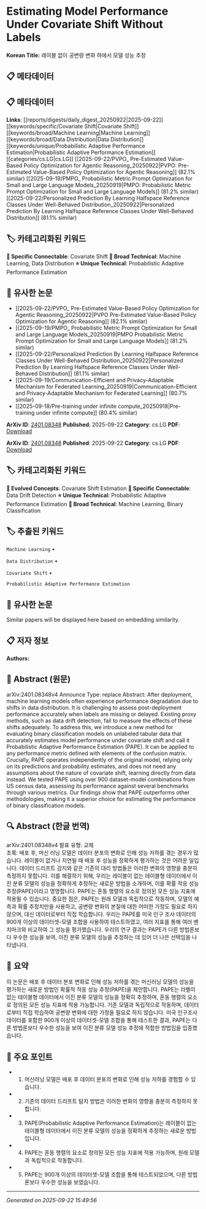 # Estimating Model Performance Under Covariate Shift Without Labels

**Korean Title:** 레이블 없이 공변량 변화 하에서 모델 성능 추정

## 📋 메타데이터

## 📋 메타데이터

**Links**: [[reports/digests/daily_digest_20250922|2025-09-22]] [[keywords/specific/Covariate Shift|Covariate Shift]] [[keywords/broad/Machine Learning|Machine Learning]] [[keywords/broad/Data Distribution|Data Distribution]] [[keywords/unique/Probabilistic Adaptive Performance Estimation|Probabilistic Adaptive Performance Estimation]] [[categories/cs.LG|cs.LG]] [[2025-09-22/PVPO_ Pre-Estimated Value-Based Policy Optimization for Agentic Reasoning_20250922|PVPO: Pre-Estimated Value-Based Policy Optimization for Agentic Reasoning]] (82.1% similar) [[2025-09-19/PMPO_ Probabilistic Metric Prompt Optimization for Small and Large Language Models_20250919|PMPO: Probabilistic Metric Prompt Optimization for Small and Large Language Models]] (81.2% similar) [[2025-09-22/Personalized Prediction By Learning Halfspace Reference Classes Under Well-Behaved Distribution_20250922|Personalized Prediction By Learning Halfspace Reference Classes Under Well-Behaved Distribution]] (81.1% similar)

## 🏷️ 카테고리화된 키워드
**🔗 Specific Connectable**: Covariate Shift
**🔬 Broad Technical**: Machine Learning, Data Distribution
**⭐ Unique Technical**: Probabilistic Adaptive Performance Estimation
## 🔗 유사한 논문
- [[2025-09-22/PVPO_ Pre-Estimated Value-Based Policy Optimization for Agentic Reasoning_20250922|PVPO Pre-Estimated Value-Based Policy Optimization for Agentic Reasoning]] (82.1% similar)
- [[2025-09-19/PMPO_ Probabilistic Metric Prompt Optimization for Small and Large Language Models_20250919|PMPO Probabilistic Metric Prompt Optimization for Small and Large Language Models]] (81.2% similar)
- [[2025-09-22/Personalized Prediction By Learning Halfspace Reference Classes Under Well-Behaved Distribution_20250922|Personalized Prediction By Learning Halfspace Reference Classes Under Well-Behaved Distribution]] (81.1% similar)
- [[2025-09-19/Communication-Efficient and Privacy-Adaptable Mechanism for Federated Learning_20250919|Communication-Efficient and Privacy-Adaptable Mechanism for Federated Learning]] (80.7% similar)
- [[2025-09-18/Pre-training under infinite compute_20250918|Pre-training under infinite compute]] (80.4% similar)


**ArXiv ID**: [2401.08348](https://arxiv.org/abs/2401.08348)
**Published**: 2025-09-22
**Category**: cs.LG
**PDF**: [Download](https://arxiv.org/pdf/2401.08348.pdf)


**ArXiv ID**: [2401.08348](https://arxiv.org/abs/2401.08348)
**Published**: 2025-09-22
**Category**: cs.LG
**PDF**: [Download](https://arxiv.org/pdf/2401.08348.pdf)

## 🏷️ 카테고리화된 키워드
**🚀 Evolved Concepts**: Covariate Shift Estimation
**🔗 Specific Connectable**: Data Drift Detection
**⭐ Unique Technical**: Probabilistic Adaptive Performance Estimation
**🔬 Broad Technical**: Machine Learning, Binary Classification

## 🏷️ 추출된 키워드



`Machine Learning` • 

`Data Distribution` • 

`Covariate Shift` • 

`Probabilistic Adaptive Performance Estimation`



## 🔗 유사한 논문

Similar papers will be displayed here based on embedding similarity.

## 📋 저자 정보

**Authors:** 

## 📄 Abstract (원문)

arXiv:2401.08348v4 Announce Type: replace 
Abstract: After deployment, machine learning models often experience performance degradation due to shifts in data distribution. It is challenging to assess post-deployment performance accurately when labels are missing or delayed. Existing proxy methods, such as data drift detection, fail to measure the effects of these shifts adequately. To address this, we introduce a new method for evaluating binary classification models on unlabeled tabular data that accurately estimates model performance under covariate shift and call it Probabilistic Adaptive Performance Estimation (PAPE). It can be applied to any performance metric defined with elements of the confusion matrix. Crucially, PAPE operates independently of the original model, relying only on its predictions and probability estimates, and does not need any assumptions about the nature of covariate shift, learning directly from data instead. We tested PAPE using over 900 dataset-model combinations from US census data, assessing its performance against several benchmarks through various metrics. Our findings show that PAPE outperforms other methodologies, making it a superior choice for estimating the performance of binary classification models.

## 🔍 Abstract (한글 번역)

arXiv:2401.08348v4 발표 유형: 교체  
초록: 배포 후, 머신 러닝 모델은 데이터 분포의 변화로 인해 성능 저하를 겪는 경우가 많습니다. 레이블이 없거나 지연될 때 배포 후 성능을 정확하게 평가하는 것은 어려운 일입니다. 데이터 드리프트 감지와 같은 기존의 대리 방법들은 이러한 변화의 영향을 충분히 측정하지 못합니다. 이를 해결하기 위해, 우리는 레이블이 없는 테이블형 데이터에서 이진 분류 모델의 성능을 정확하게 추정하는 새로운 방법을 소개하며, 이를 확률 적응 성능 추정(PAPE)이라고 명명합니다. PAPE는 혼동 행렬의 요소로 정의된 모든 성능 지표에 적용될 수 있습니다. 중요한 점은, PAPE는 원래 모델과 독립적으로 작동하며, 모델의 예측과 확률 추정치만을 사용하고, 공변량 변화의 본질에 대한 어떠한 가정도 필요로 하지 않으며, 대신 데이터로부터 직접 학습합니다. 우리는 PAPE를 미국 인구 조사 데이터의 900개 이상의 데이터셋-모델 조합을 사용하여 테스트하였고, 여러 지표를 통해 여러 벤치마크와 비교하여 그 성능을 평가했습니다. 우리의 연구 결과는 PAPE가 다른 방법론보다 우수한 성능을 보여, 이진 분류 모델의 성능을 추정하는 데 있어 더 나은 선택임을 나타냅니다.

## 📝 요약

이 논문은 배포 후 데이터 분포 변화로 인해 성능 저하를 겪는 머신러닝 모델의 성능을 평가하는 새로운 방법인 확률적 적응 성능 추정(PAPE)을 제안합니다. PAPE는 라벨이 없는 테이블형 데이터에서 이진 분류 모델의 성능을 정확히 추정하며, 혼동 행렬의 요소로 정의된 모든 성능 지표에 적용 가능합니다. 기존 모델과 독립적으로 작동하며, 데이터로부터 직접 학습하여 공변량 변화에 대한 가정을 필요로 하지 않습니다. 미국 인구조사 데이터를 포함한 900개 이상의 데이터셋-모델 조합을 통해 테스트한 결과, PAPE는 다른 방법론보다 우수한 성능을 보여 이진 분류 모델 성능 추정에 적합한 방법임을 입증했습니다.

## 🎯 주요 포인트


- 1. 머신러닝 모델은 배포 후 데이터 분포의 변화로 인해 성능 저하를 경험할 수 있습니다.

- 2. 기존의 데이터 드리프트 탐지 방법은 이러한 변화의 영향을 충분히 측정하지 못합니다.

- 3. PAPE(Probabilistic Adaptive Performance Estimation)는 레이블이 없는 테이블형 데이터에서 이진 분류 모델의 성능을 정확하게 추정하는 새로운 방법입니다.

- 4. PAPE는 혼동 행렬의 요소로 정의된 모든 성능 지표에 적용 가능하며, 원래 모델과 독립적으로 작동합니다.

- 5. PAPE는 900개 이상의 데이터셋-모델 조합을 통해 테스트되었으며, 다른 방법론보다 우수한 성능을 보였습니다.


---

*Generated on 2025-09-22 15:49:56*